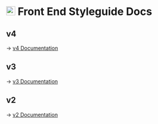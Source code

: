 # <img alt="" src="https://cdn.rawgit.com/front-end-styleguide/brand/master/mark/mark.svg" width="24"> Front End Styleguide Docs

## v4

→ [v4 Documentation](v4/README.md)

## v3

→ [v3 Documentation](v3/README.md)

## v2

→ [v2 Documentation](v2/README.md)
